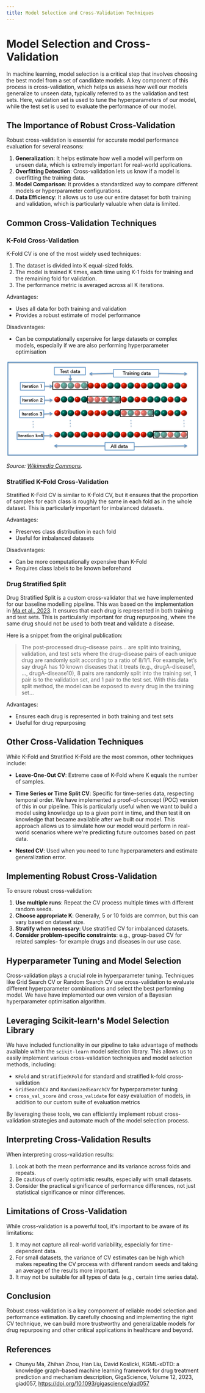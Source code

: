 ```yaml
---
title: Model Selection and Cross-Validation Techniques
---
```


# Model Selection and Cross-Validation

In machine learning, model selection is a critical step that involves choosing the best model from a set of candidate models. A key component of this process is cross-validation, which helps us assess how well our models generalize to unseen data, typically referred to as the validation and test sets. Here, validation set is used to tune the hyperparameters of our model, while the test set is used to evaluate the performance of our model.

## The Importance of Robust Cross-Validation

Robust cross-validation is essential for accurate model performance evaluation for several reasons:

1. **Generalization**: It helps estimate how well a model will perform on unseen data, which is extremely important for real-world applications.
2. **Overfitting Detection**: Cross-validation lets us know if a model is overfitting the training data.
3. **Model Comparison**: It provides a standardized way to compare different models or hyperparameter configurations.
4. **Data Efficiency**: It allows us to use our entire dataset for both training and validation, which is particularly valuable when data is limited.

## Common Cross-Validation Techniques

### K-Fold Cross-Validation

K-Fold CV is one of the most widely used techniques:

1. The dataset is divided into K equal-sized folds.
2. The model is trained K times, each time using K-1 folds for training and the remaining fold for validation.
3. The performance metric is averaged across all K iterations.

Advantages:
- Uses all data for both training and validation
- Provides a robust estimate of model performance

Disadvantages:
- Can be computationally expensive for large datasets or complex models, especially if we are also performing hyperparameter optimisation

![Knowledge Graph Embedding by EdoardoRamalli, licensed under CC BY-SA 4.0](../assets/img/K-fold_cross_validation_EN.jpg)

*Source: [Wikimedia Commons](https://commons.wikimedia.org/wiki/File:K-fold_cross_validation_EN.jpg).*

### Stratified K-Fold Cross-Validation

Stratified K-Fold CV is similar to K-Fold CV, but it ensures that the proportion of samples for each class is roughly the same in each fold as in the whole dataset. This is particularly important for imbalanced datasets.

Advantages:
- Preserves class distribution in each fold
- Useful for imbalanced datasets

Disadvantages:
- Can be more computationally expensive than K-Fold
- Requires class labels to be known beforehand

### Drug Stratified Split

Drug Stratified Split is a custom cross-validator that we have implemented for our baseline modelling pipeline. This was based on the implementation in [Ma et al., 2023](https://academic.oup.com/gigascience/article/doi/10.1093/gigascience/giad057/7246583). It ensures that each drug is represented in both training and test sets. This is particularly important for drug repurposing, where the same drug should not be used to both treat and validate a disease.

Here is a snippet from the original publication:

> The post-processed drug–disease pairs... are split into training, validation, and test sets where the drug–disease pairs of each unique drug are randomly split according to a ratio of 8/1/1. For example, let’s say drugA has 10 known diseases that it treats (e.g., drugA–disease1, …, drugA–disease10), 8 pairs are randomly split into the training set, 1 pair is to the validation set, and 1 pair to the test set. With this data split method, the model can be exposed to every drug in the training set...

Advantages:
- Ensures each drug is represented in both training and test sets
- Useful for drug repurposing

## Other Cross-Validation Techniques

While K-Fold and Stratified K-Fold are the most common, other techniques include:

- **Leave-One-Out CV**: Extreme case of K-Fold where K equals the number of samples.
- **Time Series or Time Split CV**: Specific for time-series data, respecting temporal order. We have implemented a proof-of-concept (POC) version of this in our pipeline. This is particularly useful when we want to build a model using knowledge up to a given point in time, and then test it on knowledge that became available after we built our model. This approach allows us to simulate how our model would perform in real-world scenarios where we're predicting future outcomes based on past data.

- **Nested CV**: Used when you need to tune hyperparameters and estimate generalization error.

## Implementing Robust Cross-Validation

To ensure robust cross-validation:

1. **Use multiple runs**: Repeat the CV process multiple times with different random seeds.
2. **Choose appropriate K**: Generally, 5 or 10 folds are common, but this can vary based on dataset size.
3. **Stratify when necessary**: Use stratified CV for imbalanced datasets.
4. **Consider problem-specific constraints**: e.g., group-based CV for related samples- for example drugs and diseases in our use case.

## Hyperparameter Tuning and Model Selection

Cross-validation plays a crucial role in hyperparameter tuning. Techniques like Grid Search CV or Random Search CV use cross-validation to evaluate different hyperparameter combinations and select the best performing model. We have have implemented our own version of a Bayesian hyperparameter optimisation algorithm.

## Leveraging Scikit-learn's Model Selection Library

We have included functionality in our pipeline to take advantage of methods available within the `scikit-learn` model selection library. This allows us to easily implement various cross-validation techniques and model selection methods, including:

- `KFold` and `StratifiedKFold` for standard and stratified k-fold cross-validation
- `GridSearchCV` and `RandomizedSearchCV` for hyperparameter tuning 
- `cross_val_score` and `cross_validate` for easy evaluation of models, in addition to our custom suite of evaluation metrics

By leveraging these tools, we can efficiently implement robust cross-validation strategies and automate much of the model selection process.

## Interpreting Cross-Validation Results

When interpreting cross-validation results:
1. Look at both the mean performance and its variance across folds and repeats.
2. Be cautious of overly optimistic results, especially with small datasets.
3. Consider the practical significance of performance differences, not just statistical significance or minor differences.

## Limitations of Cross-Validation

While cross-validation is a powerful tool, it's important to be aware of its limitations:
1. It may not capture all real-world variability, especially for time-dependent data.
2. For small datasets, the variance of CV estimates can be high which makes repeating the CV process with different random seeds and taking an average of the results more important.
3. It may not be suitable for all types of data (e.g., certain time series data).

## Conclusion

Robust cross-validation is a key compoment of reliable model selection and performance estimation. By carefully choosing and implementing the right CV technique, we can build more trustworthy and generalizable models for drug repurposing and other critical applications in healthcare and beyond.

## References

- Chunyu Ma, Zhihan Zhou, Han Liu, David Koslicki, KGML-xDTD: a knowledge graph–based machine learning framework for drug treatment prediction and mechanism description, GigaScience, Volume 12, 2023, giad057, https://doi.org/10.1093/gigascience/giad057